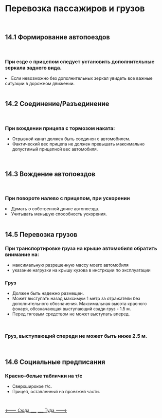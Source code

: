 <h1>Перевозка пассажиров и грузов</h1>
<br>
<h2>14.1 Формирование автопоездов</h2>
<br>
<h3>При езде с прицепом следует установить дополнительные зеркала заднего вида.</h3>
<li>Если невозможно без дополнительных зеркал увидеть все важные ситуации в дорожном движении.</li>
<br>
<h2>14.2 Соединение/Разъединение</h2>
<br>
<h3>При вождении прицепа с тормозом наката:</h3>
<ul>
<li>Отрывной канат должен быть соединен с автомобилем.</li>
<li>Фактический вес прицепа не должен превышать максимально допустимый прицепной вес автомобиля.</li>
</ul>

<br>
<h2>14.3 Вождение автопоездов</h2>
<br>
<h3>При повороте налево с прицепом, при ускорении</h3>
<li>Думать о собственной длине автопоезда.</li>
<li>Учитывать меньшую способность ускорения.</li>

<br>
<h2>14.5 Перевозка грузов</h2>
<h3>При транспортировке груза на крыше автомобиля обратить внимание на:</h3>
<ul>
<li>максимальную разрешенную массу моего автомобиля</li>
<li>указание нагрузки на крышу кузова в инстркции по эксплуатации</li>
</ul>

<h3>Груз</h3>
<ul>
    <li>Должен быть надежно размещен.</li>
    <li>Может выступать назад максимум 1 метр за отражатели без дополнительного обозначения. 
    Максимальная высота красного фонаря, обозначающая выступающий сзади груз - 1.5 м.</li>
    <li>Перед тяговым средством не может выступать вперед.</li>
</ul>

<br>
<h3>Груз, выступающий спереди не может быть ниже 2.5 м.</h3>
<br>

<h2>14.6 Социальные предписания</h2>
<h3>Красно-белые таблички на т/с</h3>
<ul>
<li>Сверхширокое т/с.</li>
<li>Прицеп, оставленный на проезжей части.</li>
</ul>
<br>

[<--- Сюда ___](/13%20-%20technical%20conditions%20&%20ecology.md)
[___ Туда --->](/01%20-%20human%20risk%20factor.md)
